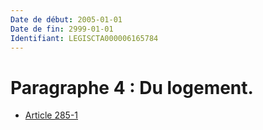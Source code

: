 ```yaml
---
Date de début: 2005-01-01
Date de fin: 2999-01-01
Identifiant: LEGISCTA000006165784
---
```


<h1>Paragraphe 4 : Du logement.</h1>

- [Article 285-1](article_285-1.md)
